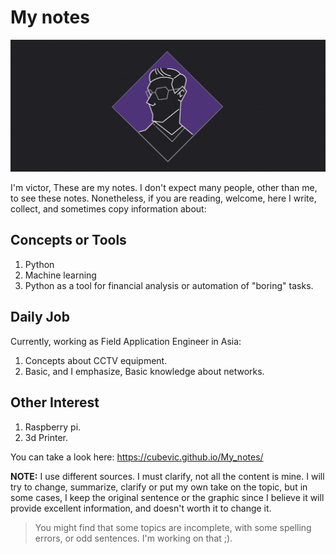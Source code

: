# My notes
![logo_Banner](Hero_Image_notes.png)

I'm victor, 
These are my notes. I don't expect many people, other than me, to see these notes. Nonetheless, if you are reading, welcome, here I write, collect, and sometimes copy information about:  

## Concepts or Tools

1. Python
2. Machine learning
3. Python as a tool for financial analysis or automation of "boring" tasks.


## Daily Job

Currently, working as Field Application Engineer in Asia:  
1. Concepts about CCTV equipment.
2. Basic, and I emphasize, Basic knowledge about networks.

## Other Interest

1. Raspberry pi.  
2. 3d Printer.  

You can take a look here: https://cubevic.github.io/My_notes/

**NOTE:** I use different sources. I must clarify, not all the content is mine. I will try to change, summarize,  clarify or put my own take on the topic, but in some cases, I keep the original sentence or the graphic since I believe it will provide excellent information, and doesn't worth it to change it.

> You might find that some topics are incomplete, with some spelling errors, or odd sentences. I'm working on that ;).